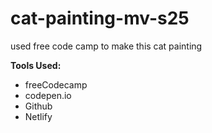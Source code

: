 # cat-painting-mv-s25

used free code camp to make this cat painting 

**Tools Used:** 
* freeCodecamp
* codepen.io
* Github
* Netlify
